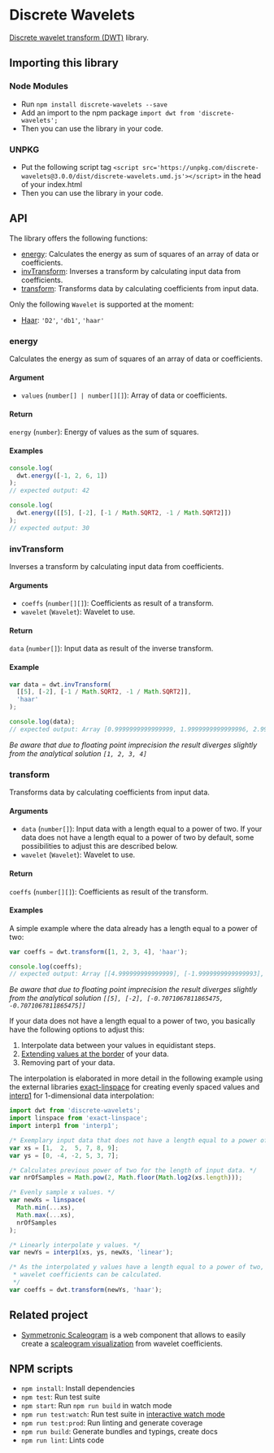 # Discrete Wavelets

[Discrete wavelet transform (DWT)](https://en.wikipedia.org/wiki/Discrete_wavelet_transform) library.

## Importing this library

### Node Modules

- Run `npm install discrete-wavelets --save`
- Add an import to the npm package `import dwt from 'discrete-wavelets';`
- Then you can use the library in your code.

### UNPKG

- Put the following script tag `<script src='https://unpkg.com/discrete-wavelets@3.0.0/dist/discrete-wavelets.umd.js'></script>` in the head of your index.html
- Then you can use the library in your code.

## API

The library offers the following functions:

- [energy](#energy): Calculates the energy as sum of squares of an array of data or coefficients.
- [invTransform](#invTransform): Inverses a transform by calculating input data from coefficients.
- [transform](#transform): Transforms data by calculating coefficients from input data.

Only the following `Wavelet` is supported at the moment:

- [Haar](https://de.wikipedia.org/wiki/Haar-Wavelet): `'D2'`, `'db1'`, `'haar'`

### energy

Calculates the energy as sum of squares of an array of data or coefficients.

#### Argument

- `values` (`number[] | number[][]`): Array of data or coefficients.

#### Return

`energy` (`number`): Energy of values as the sum of squares.

#### Examples

```javascript
console.log(
  dwt.energy([-1, 2, 6, 1])
);
// expected output: 42

console.log(
  dwt.energy([[5], [-2], [-1 / Math.SQRT2, -1 / Math.SQRT2]])
);
// expected output: 30
```

### invTransform

Inverses a transform by calculating input data from coefficients.

#### Arguments

- `coeffs` (`number[][]`): Coefficients as result of a transform.
- `wavelet` (`Wavelet`): Wavelet to use.

#### Return

`data` (`number[]`): Input data as result of the inverse transform.

#### Example

```javascript
var data = dwt.invTransform(
  [[5], [-2], [-1 / Math.SQRT2, -1 / Math.SQRT2]],
  'haar'
);

console.log(data);
// expected output: Array [0.9999999999999999, 1.9999999999999996, 2.999999999999999, 3.999999999999999]
```

*Be aware that due to floating point imprecision the result diverges slightly from the analytical solution `[1, 2, 3, 4]`*

### transform

Transforms data by calculating coefficients from input data.

#### Arguments

- `data` (`number[]`): Input data with a length equal to a power of two. If your data does not have a length equal to a power of two by default, some possibilities to adjust this are described below.
- `wavelet` (`Wavelet`): Wavelet to use.

#### Return

`coeffs` (`number[][]`): Coefficients as result of the transform.

#### Examples

A simple example where the data already has a length equal to a power of two:

```javascript
var coeffs = dwt.transform([1, 2, 3, 4], 'haar');

console.log(coeffs);
// expected output: Array [[4.999999999999999], [-1.9999999999999993], [-0.7071067811865475, -0.7071067811865475]]
```

*Be aware that due to floating point imprecision the result diverges slightly from the analytical solution `[[5], [-2], [-0.7071067811865475, -0.7071067811865475]]`*

If your data does not have a length equal to a power of two, you basically have the following options to adjust this:

1) Interpolate data between your values in equidistant steps.
2) [Extending values at the border](https://www.mathworks.com/help/wavelet/ug/dealing-with-border-distortion.html) of your data.
3) Removing part of your data.

The interpolation is elaborated in more detail in the following example using the external libraries [exact-linspace](https://github.com/Symmetronic/exact-linspace) for creating evenly spaced values and [interp1](https://github.com/Symmetronic/interp1) for 1-dimensional data interpolation:

```javascript
import dwt from 'discrete-wavelets';
import linspace from 'exact-linspace';
import interp1 from 'interp1';

/* Exemplary input data that does not have a length equal to a power of two. */
var xs = [1,  2,  5, 7, 8, 9];
var ys = [0, -4, -2, 5, 3, 7];

/* Calculates previous power of two for the length of input data. */
var nrOfSamples = Math.pow(2, Math.floor(Math.log2(xs.length)));

/* Evenly sample x values. */
var newXs = linspace(
  Math.min(...xs),
  Math.max(...xs),
  nrOfSamples
);

/* Linearly interpolate y values. */
var newYs = interp1(xs, ys, newXs, 'linear');

/* As the interpolated y values have a length equal to a power of two,
 * wavelet coefficients can be calculated.
 */
var coeffs = dwt.transform(newYs, 'haar');
```

## Related project

- [Symmetronic Scaleogram](https://github.com/Symmetronic/strc-scaleogram) is a web component that allows to easily create a [scaleogram visualization](https://en.wikipedia.org/wiki/Spectrogram) from wavelet coefficients.

## NPM scripts

- `npm install`: Install dependencies
- `npm test`: Run test suite
- `npm start`: Run `npm run build` in watch mode
- `npm run test:watch`: Run test suite in [interactive watch mode](http://facebook.github.io/jest/docs/cli.html#watch)
- `npm run test:prod`: Run linting and generate coverage
- `npm run build`: Generate bundles and typings, create docs
- `npm run lint`: Lints code

